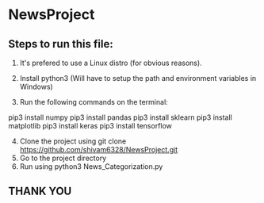 # NewsProject

## Steps to run this file:

1. It's prefered to use a Linux distro (for obvious reasons).
2. Install python3 (Will have to setup the path and environment variables in Windows)

3. Run the following commands on the terminal:

pip3 install numpy
pip3 install pandas
pip3 install sklearn
pip3 install matplotlib
pip3 install keras
pip3 install tensorflow

4. Clone the project using git clone https://github.com/shivam6328/NewsProject.git
5. Go to the project directory
6. Run using python3 News_Categorization.py

## THANK YOU
